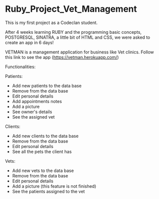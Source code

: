 # Ruby_Project_Vet_Management

  This is my first project as a Codeclan student.
  
  After 4 weeks learning RUBY and the programming basic concepts, POSTGRESQL, SINATRA, a little bit of HTML and CSS, we were asked to create an app in 6 days!
  
  VETMAN is a management application for business like Vet clinics. Follow this link to see the app (https://vetman.herokuapp.com/)
  
  Functionalities:
  
  Patients:
  
  - Add new patients to the data base
  - Remove from the data base
  - Edit personal details
  - Add appointments notes
  - Add a picture
  - See owner's details
  - See the assigned vet
  
  Clients:
  
  - Add new clients to the data base
  - Remove from the data base
  - Edit personal details
  - See all the pets the client has
  
  Vets:
  
  - Add new vets to the data base
  - Remove from the data base
  - Edit personal details
  - Add a picture (this feature is not finished)
  - See the patients assigned to the vet
